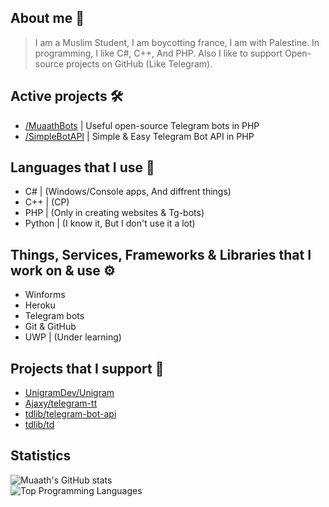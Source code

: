 ## About me 📜
> I am a Muslim Student, I am boycotting france, I am with Palestine.
> In programming, I like C#, C++, And PHP.
> Also I like to support Open-source projects on GitHub (Like Telegram).

## Active projects 🛠
- [/MuaathBots](https://github.com/Muaath5/MuaathBots) | Useful open-source Telegram bots in PHP
- [/SimpleBotAPI](https://github.com/Muaath5/SimpleBotAPI) | Simple & Easy Telegram Bot API in PHP

## Languages that I use 🧨
- C#  | (Windows/Console apps, And diffrent things)
- C++ | (CP)
- PHP | (Only in creating websites & Tg-bots)
- Python | (I know it, But I don't use it a lot)

## Things, Services, Frameworks & Libraries that I work on & use ⚙
- Winforms
- Heroku
- Telegram bots
- Git & GitHub
- UWP | (Under learning)

## Projects that I support 🔧
- [UnigramDev/Unigram](https://github.com/UnigramDev/Unigram)
- [Ajaxy/telegram-tt](https://github.com/Ajaxy/telegram-tt)
- [tdlib/telegram-bot-api](https://github.com/tdlib/telegram-bot-api)
- [tdlib/td](https://github.com/tdlib/td)

## Statistics 
![Muaath's GitHub stats](https://github-readme-stats.vercel.app/api?username=Muaath5&count_private=true&show_icons=true&theme=merko)  
![Top Programming Languages](https://github-readme-stats.vercel.app/api/top-langs/?username=Muaath5&layout=compact&theme=merko)
